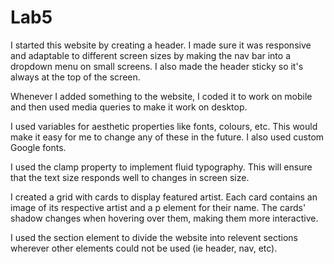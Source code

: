 # Lab5

I started this website by creating a header. I made sure it was responsive and adaptable to different screen sizes by making the nav bar into a dropdown menu on small screens. I also made the header sticky so it's always at the top of the screen.

Whenever I added something to the website, I coded it to work on mobile and then used media queries to make it work on desktop.

I used variables for aesthetic properties like fonts, colours, etc. This would make it easy for me to change any of these in the future. I also used custom Google fonts.

I used the clamp property to implement fluid typography. This will ensure that the text size responds well to changes in screen size.

I created a grid with cards to display featured artist. Each card contains an image of its respective artist and a p element for their name. The cards' shadow changes when hovering over them, making them more interactive.

I used the section element to divide the website into relevent sections wherever other elements could not be used (ie header, nav, etc).
